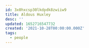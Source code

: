 ```yaml
---
id: 3x0hxcsp30lkdpdk8zwiiw9
title: Aldous Huxley
desc: ''
updated: 1652716547732
created: '2021-10-28T00:00:00.000Z'
tags:
  - people
---
```


